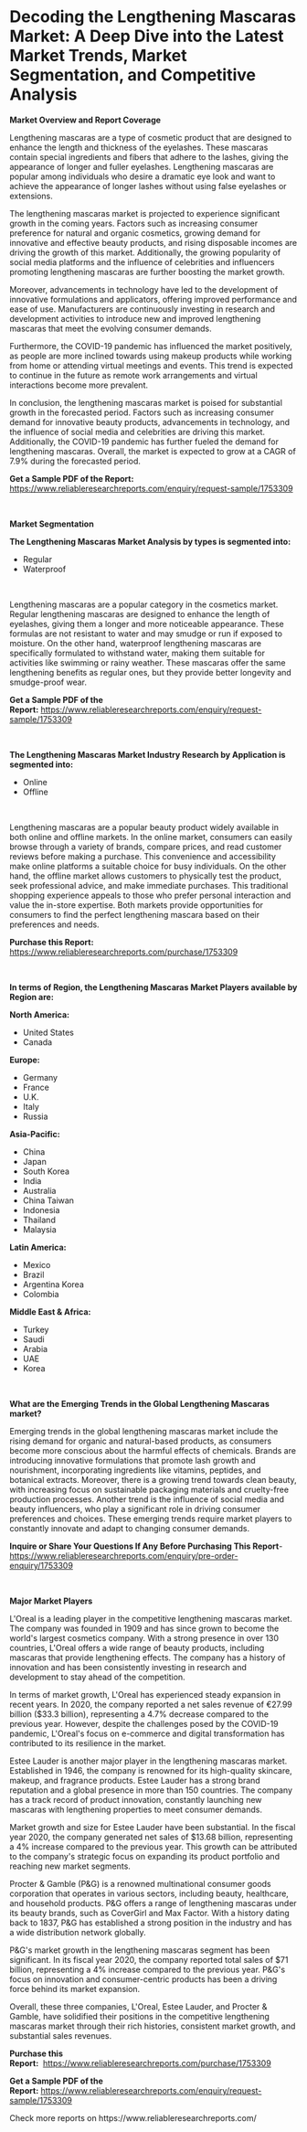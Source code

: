 <p><h1>Decoding the Lengthening Mascaras Market: A Deep Dive into the Latest Market Trends, Market Segmentation, and Competitive Analysis</h1></p><p><strong>Market Overview and Report Coverage</strong></p>
<p><p>Lengthening mascaras are a type of cosmetic product that are designed to enhance the length and thickness of the eyelashes. These mascaras contain special ingredients and fibers that adhere to the lashes, giving the appearance of longer and fuller eyelashes. Lengthening mascaras are popular among individuals who desire a dramatic eye look and want to achieve the appearance of longer lashes without using false eyelashes or extensions.</p><p>The lengthening mascaras market is projected to experience significant growth in the coming years. Factors such as increasing consumer preference for natural and organic cosmetics, growing demand for innovative and effective beauty products, and rising disposable incomes are driving the growth of this market. Additionally, the growing popularity of social media platforms and the influence of celebrities and influencers promoting lengthening mascaras are further boosting the market growth.</p><p>Moreover, advancements in technology have led to the development of innovative formulations and applicators, offering improved performance and ease of use. Manufacturers are continuously investing in research and development activities to introduce new and improved lengthening mascaras that meet the evolving consumer demands.</p><p>Furthermore, the COVID-19 pandemic has influenced the market positively, as people are more inclined towards using makeup products while working from home or attending virtual meetings and events. This trend is expected to continue in the future as remote work arrangements and virtual interactions become more prevalent.</p><p>In conclusion, the lengthening mascaras market is poised for substantial growth in the forecasted period. Factors such as increasing consumer demand for innovative beauty products, advancements in technology, and the influence of social media and celebrities are driving this market. Additionally, the COVID-19 pandemic has further fueled the demand for lengthening mascaras. Overall, the market is expected to grow at a CAGR of 7.9% during the forecasted period.</p></p>
<p><strong>Get a Sample PDF of the Report:</strong> <a href="https://www.reliableresearchreports.com/enquiry/request-sample/1753309">https://www.reliableresearchreports.com/enquiry/request-sample/1753309</a></p>
<p>&nbsp;</p>
<p><strong>Market Segmentation</strong></p>
<p><strong>The Lengthening Mascaras Market Analysis by types is segmented into:</strong></p>
<p><ul><li>Regular</li><li>Waterproof</li></ul></p>
<p>&nbsp;</p>
<p><p>Lengthening mascaras are a popular category in the cosmetics market. Regular lengthening mascaras are designed to enhance the length of eyelashes, giving them a longer and more noticeable appearance. These formulas are not resistant to water and may smudge or run if exposed to moisture. On the other hand, waterproof lengthening mascaras are specifically formulated to withstand water, making them suitable for activities like swimming or rainy weather. These mascaras offer the same lengthening benefits as regular ones, but they provide better longevity and smudge-proof wear.</p></p>
<p><strong>Get a Sample PDF of the Report:</strong>&nbsp;<a href="https://www.reliableresearchreports.com/enquiry/request-sample/1753309">https://www.reliableresearchreports.com/enquiry/request-sample/1753309</a></p>
<p>&nbsp;</p>
<p><strong>The Lengthening Mascaras Market Industry Research by Application is segmented into:</strong></p>
<p><ul><li>Online</li><li>Offline</li></ul></p>
<p>&nbsp;</p>
<p><p>Lengthening mascaras are a popular beauty product widely available in both online and offline markets. In the online market, consumers can easily browse through a variety of brands, compare prices, and read customer reviews before making a purchase. This convenience and accessibility make online platforms a suitable choice for busy individuals. On the other hand, the offline market allows customers to physically test the product, seek professional advice, and make immediate purchases. This traditional shopping experience appeals to those who prefer personal interaction and value the in-store expertise. Both markets provide opportunities for consumers to find the perfect lengthening mascara based on their preferences and needs.</p></p>
<p><strong>Purchase this Report:</strong>&nbsp; <a href="https://www.reliableresearchreports.com/purchase/1753309">https://www.reliableresearchreports.com/purchase/1753309</a></p>
<p>&nbsp;</p>
<p><strong>In terms of Region, the Lengthening Mascaras Market Players available by Region are:</strong></p>
<p>
    <p> <strong> North America: </strong>
        <ul>
            <li>United States</li>
            <li>Canada</li>
        </ul>
        </p> 
    <p> <strong> Europe: </strong>
        <ul>
            <li>Germany</li>
            <li>France</li>
            <li>U.K.</li>
            <li>Italy</li>
            <li>Russia</li>
        </ul>
        </p> 
    <p> <strong> Asia-Pacific: </strong>
        <ul>
            <li>China</li>
            <li>Japan</li>
            <li>South Korea</li>
            <li>India</li>
            <li>Australia</li>
            <li>China Taiwan</li>
            <li>Indonesia</li>
            <li>Thailand</li>
            <li>Malaysia</li>
        </ul>
        </p> 
    <p> <strong> Latin America: </strong>
        <ul>
            <li>Mexico</li>
            <li>Brazil</li>
            <li>Argentina Korea</li>
            <li>Colombia</li>
        </ul>
        </p> 
    <p> <strong> Middle East & Africa: </strong>
        <ul>
            <li>Turkey</li>
            <li>Saudi</li>
            <li>Arabia</li>
            <li>UAE</li>
            <li>Korea</li>
        </ul>
    </p>
    </p>
<p>&nbsp;</p>
<p><strong>What are the Emerging Trends in the Global Lengthening Mascaras market?</strong></p>
<p><p>Emerging trends in the global lengthening mascaras market include the rising demand for organic and natural-based products, as consumers become more conscious about the harmful effects of chemicals. Brands are introducing innovative formulations that promote lash growth and nourishment, incorporating ingredients like vitamins, peptides, and botanical extracts. Moreover, there is a growing trend towards clean beauty, with increasing focus on sustainable packaging materials and cruelty-free production processes. Another trend is the influence of social media and beauty influencers, who play a significant role in driving consumer preferences and choices. These emerging trends require market players to constantly innovate and adapt to changing consumer demands.</p></p>
<p><strong>Inquire or Share Your Questions If Any Before Purchasing This Report</strong>- <a href="https://www.reliableresearchreports.com/enquiry/pre-order-enquiry/1753309">https://www.reliableresearchreports.com/enquiry/pre-order-enquiry/1753309</a></p>
<p>&nbsp;</p>
<p><strong>Major Market Players</strong></p>
<p><p>L'Oreal is a leading player in the competitive lengthening mascaras market. The company was founded in 1909 and has since grown to become the world's largest cosmetics company. With a strong presence in over 130 countries, L'Oreal offers a wide range of beauty products, including mascaras that provide lengthening effects. The company has a history of innovation and has been consistently investing in research and development to stay ahead of the competition.</p><p>In terms of market growth, L'Oreal has experienced steady expansion in recent years. In 2020, the company reported a net sales revenue of €27.99 billion ($33.3 billion), representing a 4.7% decrease compared to the previous year. However, despite the challenges posed by the COVID-19 pandemic, L'Oreal's focus on e-commerce and digital transformation has contributed to its resilience in the market.</p><p>Estee Lauder is another major player in the lengthening mascaras market. Established in 1946, the company is renowned for its high-quality skincare, makeup, and fragrance products. Estee Lauder has a strong brand reputation and a global presence in more than 150 countries. The company has a track record of product innovation, constantly launching new mascaras with lengthening properties to meet consumer demands.</p><p>Market growth and size for Estee Lauder have been substantial. In the fiscal year 2020, the company generated net sales of $13.68 billion, representing a 4% increase compared to the previous year. This growth can be attributed to the company's strategic focus on expanding its product portfolio and reaching new market segments.</p><p>Procter & Gamble (P&G) is a renowned multinational consumer goods corporation that operates in various sectors, including beauty, healthcare, and household products. P&G offers a range of lengthening mascaras under its beauty brands, such as CoverGirl and Max Factor. With a history dating back to 1837, P&G has established a strong position in the industry and has a wide distribution network globally.</p><p>P&G's market growth in the lengthening mascaras segment has been significant. In its fiscal year 2020, the company reported total sales of $71 billion, representing a 4% increase compared to the previous year. P&G's focus on innovation and consumer-centric products has been a driving force behind its market expansion.</p><p>Overall, these three companies, L'Oreal, Estee Lauder, and Procter & Gamble, have solidified their positions in the competitive lengthening mascaras market through their rich histories, consistent market growth, and substantial sales revenues.</p></p>
<p><strong>Purchase this Report:</strong>&nbsp;&nbsp;<a href="https://www.reliableresearchreports.com/purchase/1753309">https://www.reliableresearchreports.com/purchase/1753309</a></p>
<p></p>
<p><strong>Get a Sample PDF of the Report:</strong>&nbsp;<a href="https://www.reliableresearchreports.com/enquiry/request-sample/1753309">https://www.reliableresearchreports.com/enquiry/request-sample/1753309</a></p>
<p>Check more reports on https://www.reliableresearchreports.com/</p>